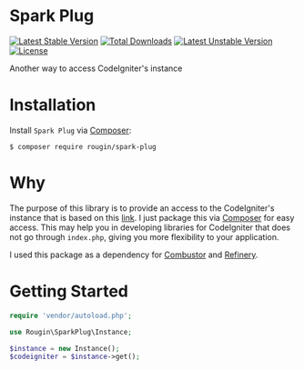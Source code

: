# Spark Plug

[![Latest Stable Version](https://poser.pugx.org/rougin/spark-plug/v/stable)](https://packagist.org/packages/rougin/spark-plug) [![Total Downloads](https://poser.pugx.org/rougin/spark-plug/downloads)](https://packagist.org/packages/rougin/spark-plug) [![Latest Unstable Version](https://poser.pugx.org/rougin/spark-plug/v/unstable)](https://packagist.org/packages/rougin/spark-plug) [![License](https://poser.pugx.org/rougin/spark-plug/license)](https://packagist.org/packages/rougin/spark-plug)

Another way to access CodeIgniter's instance

# Installation

Install ```Spark Plug``` via [Composer](https://getcomposer.org):

```$ composer require rougin/spark-plug```

# Why

The purpose of this library is to provide an access to the CodeIgniter's instance that is based on this [link](codeinphp.github.io/post/codeigniter-tip-accessing-codeigniter-instance-outside/). I just package this via [Composer](https://getcomposer.org/) for easy access. This may help you in developing libraries for CodeIgniter that does not go through ```index.php```, giving you more flexibility to your application.

I used this package as a dependency for [Combustor](https://github.com/rougin/combustor) and [Refinery](https://github.com/rougin/refinery).

# Getting Started

```php
require 'vendor/autoload.php';

use Rougin\SparkPlug\Instance;

$instance = new Instance();
$codeigniter = $instance->get();
```